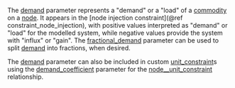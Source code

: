 The [demand](@ref) parameter represents a "demand" or a "load" of a [commodity](@ref) on a [node](@ref).
It appears in the [node injection constraint](@ref constraint_node_injection),
with positive values interpreted as "demand" or "load" for the modelled system,
while negative values provide the system with "influx" or "gain".
The [fractional\_demand](@ref) parameter can be used to split [demand](@ref) into fractions,
when desired.

The [demand](@ref) parameter can also be included in custom [unit\_constraint](@ref)s
using the [demand\_coefficient](@ref) parameter for the [node\_\_unit\_constraint](@ref) relationship.